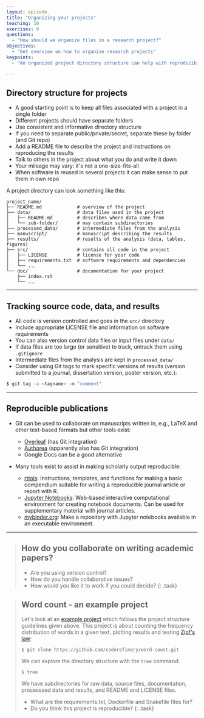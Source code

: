 ```yaml
---
layout: episode
title: "Organizing your projects"
teaching: 10
exercises: 0
questions:
  - "How should we organize files in a research project?"
objectives:
  - "Get overview on how to organize research projects"
keypoints:
  - "An organized project directory structure can help with reproducibility"

---
```


## Directory structure for projects

- A good starting point is to keep all files associated with a project in a single folder
- Different projects should have separate folders
- Use consistent and informative directory structure
- If you need to separate public/private/secret, separate these by folder (and Git repo)
- Add a README file to describe the project and instructions on reproducing the results
- Talk to others in the project about what you do and write it down
- Your mileage may vary: it's not a one-size-fits-all
- When software is reused in several projects it can make sense to put them in own repo

A project directory can look something like this:
```shell
project_name/
├── README.md             # overview of the project
├── data/                 # data files used in the project
│   ├── README.md         # describes where data came from
│   └── sub-folder/       # may contain subdirectories
├── processed_data/       # intermediate files from the analysis
├── manuscript/           # manuscript describing the results
├── results/              # results of the analysis (data, tables, figures)
├── src/                  # contains all code in the project
│   ├── LICENSE           # license for your code
│   ├── requirements.txt  # software requirements and dependencies
│   └── ...
└── doc/                  # documentation for your project
    ├── index.rst
    └── ...
```
---

## Tracking source code, data, and results

- All code is version controlled and goes in the `src/` directory
- Include appropriate LICENSE file and information on software requirements
- You can also version control data files or input files under `data/`
- If data files are too large (or sensitive) to track, untrack them using `.gitignore`
- Intermediate files from the analysis are kept in `processed_data/`
- Consider using Git tags to mark specific versions of results (version
  submitted to a journal, dissertation version, poster version, etc.):
```bash
$ git tag -a <tagname> -m "comment"
```

---

## Reproducible publications

- Git can be used to collaborate on manuscripts written in, e.g., LaTeX and other text-based formats but other tools exist:
  - [Overleaf](https://www.overleaf.com) (has Git integration)
  - [Authorea](https://www.authorea.com) (apparently also has Git integration)
  - Google Docs can be a good alternative

- Many tools exist to assist in making scholarly output reproducible:
  - [rttols](https://github.com/benmarwick/rrtools): Instructions, templates, and functions for making a basic compendium suitable for writing a reproducible journal article or report with R.
  - [Jupyter Notebooks](https://jupyter.org): Web-based interactive
    computational environment for creating notebook documents. Can be used for
    supplementary material with journal articles.
  - [mybinder.org](https://mybinder.org): Make a repository with Jupyter
    notebooks available in an executable environment.

---

> ## How do you collaborate on writing academic papers?
>
> - Are you using version control?
> - How do you handle collaborative issues?
> - How would you like it to work if you could decide?
{: .task}

> ## Word count - an example project
>
> Let's look at an [example project](https://github.com/coderefinery/word-count) which follows the project structure guidelines given above.
> This project is about counting the frequency
> distribution of words in a given text, plotting results and
> testing [Zipf's law](https://en.wikipedia.org/wiki/Zipf%27s_law):
> ```shell
> $ git clone https://github.com/coderefinery/word-count.git
> ```
> We can explore the directory structure with the `tree` command:
> ```shell
> $ tree
> ```
> We have subdirectories for raw data, source files, documentation,
> processsed data and results, and README and LICENSE files.
> - What are the requirements.txt, Dockerfile and Snakefile files for?
> - Do you think this project is reproducible?
{: .task}

